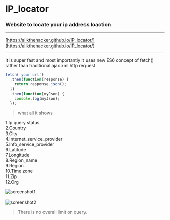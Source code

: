 # IP_locator
### Website to locate your ip address loaction
***
[https://alikthehacker.github.io/IP_locator/](https://alikthehacker.github.io/IP_locator/)
***
It is super fast and most importantly it uses new ES6 concept of fetch() rather than traditional ajax xml http request 

```javascript
fetch('your url')
  .then(function(response) {
    return response.json();
  })
  .then(function(myJson) {
    console.log(myJson);
  }); 
  ```
>what all it shows

1.Ip query status <br>
2.Country <br>
3.City <br>
4.Internet_service_provider <br>
5.Info_service_provider <br>
6.Latitude <br>
7.Longitude <br>
8.Region_name <br>
9.Region <br>
10.Time zone <br>
11.Zip <br>
12.Org <br>

![screenshot1](https://github.com/alikthehacker/IP_locator/blob/master/images/screenshot1.jpg)<br>
<br>
![screenshot2](https://github.com/alikthehacker/IP_locator/blob/master/images/screenshot2.jpg)

>There is no overall limit on query.

